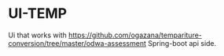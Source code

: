 # UI-TEMP


Ui that works with https://github.com/ogazana/tempariture-conversion/tree/master/odwa-assessment Spring-boot api side.
